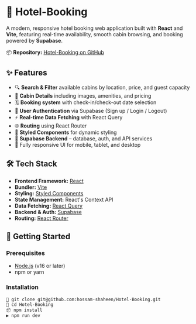 # 🏨 Hotel-Booking

A modern, responsive hotel booking web application built with **React** and **Vite**, featuring real-time availability, smooth cabin browsing, and booking powered by **Supabase**.

📦 **Repository:** [Hotel-Booking on GitHub](https://github.com/hossam-shaheen/Hotel-Booking)

## ✨ Features

- 🔍 **Search & Filter** available cabins by location, price, and guest capacity
- 🧳 **Cabin Details** including images, amenities, and pricing
- 🗓️ **Booking system** with check-in/check-out date selection
- 👤 **User Authentication** via Supabase (Sign up / Login / Logout)
- ⚡ **Real-time Data Fetching** with React Query
- 🌐 **Routing** using React Router
- 💅 **Styled Components** for dynamic styling
- 💾 **Supabase Backend** – database, auth, and API services
- 📱 Fully responsive UI for mobile, tablet, and desktop

## 🛠 Tech Stack

- **Frontend Framework:** [React](https://reactjs.org/)
- **Bundler:** [Vite](https://vitejs.dev/)
- **Styling:** [Styled Components](https://styled-components.com/)
- **State Management:** React's Context API
- **Data Fetching:** [React Query](https://tanstack.com/query/latest)
- **Backend & Auth:** [Supabase](https://supabase.com/)
- **Routing:** [React Router](https://reactrouter.com/)

## 🚀 Getting Started

### Prerequisites

- [Node.js](https://nodejs.org/) (v16 or later)
- npm or yarn

### Installation

```bash
🔽 git clone git@github.com:hossam-shaheen/Hotel-Booking.git
📁 cd Hotel-Booking
📦 npm install
▶️ npm run dev
